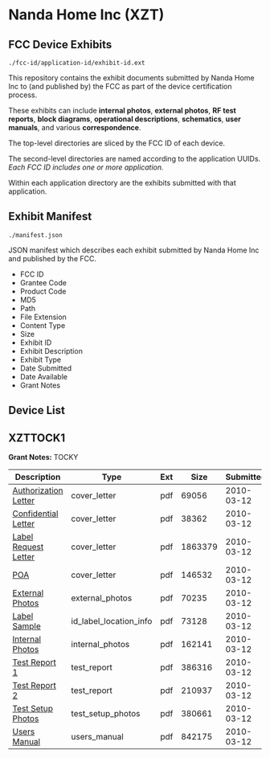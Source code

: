 # Nanda Home Inc (XZT)
## FCC Device Exhibits

```
./fcc-id/application-id/exhibit-id.ext
```

This repository contains the exhibit documents submitted by Nanda Home Inc to (and published by) the FCC as part of the device certification process.

These exhibits can include **internal photos**, **external photos**, **RF test reports**, **block diagrams**, **operational descriptions**, **schematics**, **user manuals**, and various **correspondence**.

The top-level directories are sliced by the FCC ID of each device.

The second-level directories are named according to the application UUIDs. *Each FCC ID includes one or more application.*

Within each application directory are the exhibits submitted with that application. 

## Exhibit Manifest

```
./manifest.json
```

JSON manifest which describes each exhibit submitted by Nanda Home Inc and published by the FCC.

- FCC ID
- Grantee Code
- Product Code
- MD5
- Path
- File Extension
- Content Type
- Size
- Exhibit ID
- Exhibit Description
- Exhibit Type
- Date Submitted
- Date Available
- Grant Notes

## Device List
## XZTTOCK1
**Grant Notes:** TOCKY

| Description | Type | Ext | Size | Submitted | Available |
| ----------- | ---- | --- | ---- | --------- | --------- |
| [Authorization Letter](XZTTOCK1/8f772616bcf1733e7183b220c6475fdc/1251792.pdf) | cover_letter | pdf | 69056 | 2010-03-12 | 2010-03-15 |
| [Confidential Letter](XZTTOCK1/8f772616bcf1733e7183b220c6475fdc/1251793.pdf) | cover_letter | pdf | 38362 | 2010-03-12 | 2010-03-15 |
| [Label Request Letter](XZTTOCK1/8f772616bcf1733e7183b220c6475fdc/1251796.pdf) | cover_letter | pdf | 1863379 | 2010-03-12 | 2010-03-15 |
| [POA](XZTTOCK1/8f772616bcf1733e7183b220c6475fdc/1251798.pdf) | cover_letter | pdf | 146532 | 2010-03-12 | 2010-03-15 |
| [External Photos](XZTTOCK1/8f772616bcf1733e7183b220c6475fdc/1251794.pdf) | external_photos | pdf | 70235 | 2010-03-12 | 2010-03-15 |
| [Label Sample](XZTTOCK1/8f772616bcf1733e7183b220c6475fdc/1251797.pdf) | id_label_location_info | pdf | 73128 | 2010-03-12 | 2010-03-15 |
| [Internal Photos](XZTTOCK1/8f772616bcf1733e7183b220c6475fdc/1251795.pdf) | internal_photos | pdf | 162141 | 2010-03-12 | 2010-03-15 |
| [Test Report 1](XZTTOCK1/8f772616bcf1733e7183b220c6475fdc/1251799.pdf) | test_report | pdf | 386316 | 2010-03-12 | 2010-03-15 |
| [Test Report 2](XZTTOCK1/8f772616bcf1733e7183b220c6475fdc/1251800.pdf) | test_report | pdf | 210937 | 2010-03-12 | 2010-03-15 |
| [Test Setup Photos](XZTTOCK1/8f772616bcf1733e7183b220c6475fdc/1251801.pdf) | test_setup_photos | pdf | 380661 | 2010-03-12 | 2010-03-15 |
| [Users Manual](XZTTOCK1/8f772616bcf1733e7183b220c6475fdc/1251802.pdf) | users_manual | pdf | 842175 | 2010-03-12 | 2010-03-15 |

